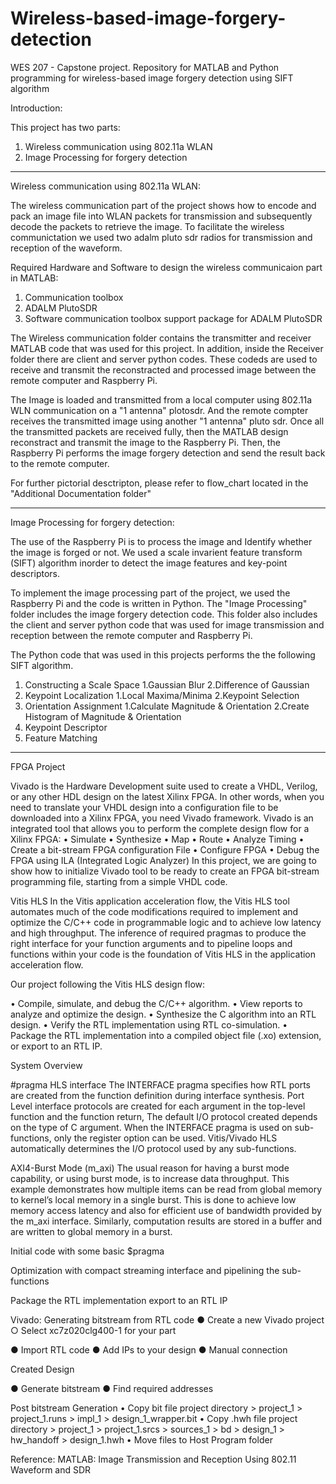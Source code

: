 # Wireless-based-image-forgery-detection
WES 207 - Capstone project. Repository for MATLAB and Python programming for wireless-based image forgery detection using SIFT algorithm


Introduction:

This project has two parts: 
1. Wireless communication using 802.11a WLAN 
2. Image Processing for forgery detection

**************************************************************

Wireless communication using 802.11a WLAN:

The wireless communication part of the project shows how to encode and pack an image file into WLAN packets for transmission and subsequently decode the packets 
to retrieve the image. To facilitate the wireless communictation we used two adalm pluto sdr radios for transmission and reception of the waveform. 

Required Hardware and Software to design the wireless communicaion part in MATLAB:
1. Communication toolbox
2. ADALM PlutoSDR 
3. Software communication toolbox support package for ADALM PlutoSDR


The Wireless communication folder contains the transmitter and receiver MATLAB code that was used for this project.
In addition, inside the Receiver folder there are client and server python codes. These codeds are used to receive and transmit the reconstracted and processed image
between the remote computer and Raspberry Pi. 

The Image is loaded and transmitted from a local computer using 802.11a WLN communication on a "1 antenna" plotosdr. And the remote compter receives the transmitted 
image using another "1 antenna" pluto sdr. Once all the transmitted packets are received fully, then the MATLAB design reconstract and transmit the image to the 
Raspberry Pi. Then, the Raspberry Pi performs the image forgery detection and send the result back to the remote computer. 

For further pictorial desctripton, please refer to flow_chart located in the "Additional Documentation folder" 

**************************************************************

Image Processing for forgery detection:

The use of the Raspberry Pi is to process the image and Identify whether the image is forged or not. We used a scale invarient feature transform (SIFT)
algorithm inorder to detect the image features and key-point descriptors. 

To implement the image processing part of the project, we used the Raspberry Pi and the code is written in Python. The "Image Processing" folder includes the image 
forgery detection code. This folder also includes the client and server python code that was used for image transmission and reception between the remote computer and 
Raspberry Pi. 

The Python code that was used in this projects performs the the following SIFT algorithm. 

1. Constructing a Scale Space
   1.Gaussian Blur
   2.Difference of Gaussian
2. Keypoint Localization
   1.Local Maxima/Minima
   2.Keypoint Selection
3. Orientation Assignment
   1.Calculate Magnitude & Orientation
   2.Create Histogram of Magnitude & Orientation
4. Keypoint Descriptor
5. Feature Matching


******************************************************************************************
FPGA Project

Vivado is the Hardware Development suite used to create a VHDL, Verilog, or any other HDL design on the latest Xilinx FPGA. In other words, when you need to translate your VHDL design into a configuration file to be downloaded into a Xilinx FPGA, you need Vivado framework.
Vivado is an integrated tool that allows you to perform the complete design flow for a Xilinx FPGA:
•	Simulate
•	Synthesize
•	Map
•	Route
•	Analyze Timing
•	Create a bit-stream FPGA configuration File
•	Configure FPGA
•	Debug the FPGA using ILA (Integrated Logic Analyzer)
In this project, we are going to show how to initialize Vivado tool to be ready to create an FPGA bit-stream programming file, starting from a simple VHDL code.

Vitis HLS
In the Vitis application acceleration flow, the Vitis HLS tool automates much of the code modifications required to implement and optimize the C/C++ code in programmable logic and to achieve low latency and high throughput. The inference of required pragmas to produce the right interface for your function arguments and to pipeline loops and functions within your code is the foundation of Vitis HLS in the application acceleration flow. 

Our project following the Vitis HLS design flow:

•	Compile, simulate, and debug the C/C++ algorithm.
•	View reports to analyze and optimize the design.
•	Synthesize the C algorithm into an RTL design.
•	Verify the RTL implementation using RTL co-simulation.
•	Package the RTL implementation into a compiled object file (.xo) extension, or export to an RTL IP.

System Overview



#pragma HLS interface
The INTERFACE pragma specifies how RTL ports are created from the function definition during interface synthesis. Port Level interface protocols are created for each argument in the top-level function and the function return,
The default I/O protocol created depends on the type of C argument.
When the INTERFACE pragma is used on sub-functions, only the register option can be used. Vitis/Vivado HLS automatically determines the I/O protocol used by any sub-functions.

AXI4-Burst Mode (m_axi)
The usual reason for having a burst mode capability, or using burst mode, is to increase data throughput. This example demonstrates how multiple items can be read from global memory to kernel’s local memory in a single burst. This is done to achieve low memory access latency and also for efficient use of bandwidth provided by the m_axi interface. Similarly, computation results are stored in a buffer and are written to global memory in a burst.

Initial code with some basic $pragma

 
Optimization with compact streaming interface and pipelining the sub-functions


Package the RTL implementation export to an RTL IP

Vivado: Generating bitstream from RTL code
●	Create a new Vivado project
   ○	Select xc7z020clg400-1 for your part

●	Import RTL code
●	Add IPs to your design
●	Manual connection

Created Design

●	Generate bitstream
●	Find required addresses

Post bitstream Generation
•	Copy bit file project directory > project_1 > project_1.runs > impl_1 > design_1_wrapper.bit 
•	Copy .hwh file project directory > project_1 > project_1.srcs > sources_1 > bd > design_1 > hw_handoff > design_1.hwh 
•	Move files to Host Program folder




      
Reference:
MATLAB: Image Transmission and Reception Using 802.11 Waveform and SDR

